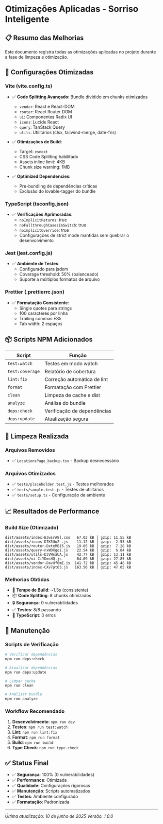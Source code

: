 # Otimizações Aplicadas - Sorriso Inteligente

## 📋 Resumo das Melhorias

Este documento registra todas as otimizações aplicadas no projeto durante a fase de limpeza e otimização.

## 🔧 Configurações Otimizadas

### **Vite (vite.config.ts)**
- ✅ **Code Splitting Avançado**: Bundle dividido em chunks otimizados
  - `vendor`: React e React-DOM
  - `router`: React Router DOM
  - `ui`: Componentes Radix UI
  - `icons`: Lucide React
  - `query`: TanStack Query
  - `utils`: Utilitários (clsx, tailwind-merge, date-fns)

- ✅ **Otimizações de Build**:
  - Target: `esnext`
  - CSS Code Splitting habilitado
  - Assets inline limit: 4KB
  - Chunk size warning: 1MB

- ✅ **Optimized Dependencies**:
  - Pre-bundling de dependências críticas
  - Exclusão do lovable-tagger do bundle

### **TypeScript (tsconfig.json)**
- ✅ **Verificações Aprimoradas**:
  - `noImplicitReturns`: true
  - `noFallthroughCasesInSwitch`: true
  - `noImplicitOverride`: true
  - Configurações de strict mode mantidas sem quebrar o desenvolvimento

### **Jest (jest.config.js)**
- ✅ **Ambiente de Testes**:
  - Configurado para jsdom
  - Coverage threshold: 50% (balanceado)
  - Suporte a múltiplos formatos de arquivo

### **Prettier (.prettierrc.json)**
- ✅ **Formatação Consistente**:
  - Single quotes para strings
  - 100 caracteres por linha
  - Trailing commas ES5
  - Tab width: 2 espaços

## 📦 Scripts NPM Adicionados

| Script | Função |
|--------|---------|
| `test:watch` | Testes em modo watch |
| `test:coverage` | Relatório de cobertura |
| `lint:fix` | Correção automática de lint |
| `format` | Formatação com Prettier |
| `clean` | Limpeza de cache e dist |
| `analyze` | Análise do bundle |
| `deps:check` | Verificação de dependências |
| `deps:update` | Atualização segura |

## 🧹 Limpeza Realizada

### **Arquivos Removidos**
- ✅ `LocationsPage_backup.tsx` - Backup desnecessário

### **Arquivos Otimizados**
- ✅ `tests/placeholder.test.js` - Testes melhorados
- ✅ `tests/sample.test.js` - Testes de utilitários
- ✅ `tests/setup.ts` - Configuração de ambiente

## 📈 Resultados de Performance

### **Build Size (Otimizado)**
```
dist/assets/index-B3wsrA8l.css   67.03 kB │ gzip: 11.55 kB
dist/assets/icons-D7K5UuZ-.js    11.12 kB │ gzip:  2.53 kB
dist/assets/router-DxteMB15.js   19.05 kB │ gzip:  7.28 kB
dist/assets/query-nxWDXgqi.js    22.54 kB │ gzip:  6.84 kB
dist/assets/utils-D3VWsaUA.js    42.77 kB │ gzip: 13.11 kB
dist/assets/ui-CiYDmsHQ.js       84.09 kB │ gzip: 27.85 kB
dist/assets/vendor-DavUf6mE.js  141.72 kB │ gzip: 45.48 kB
dist/assets/index-CXv7pt63.js   163.56 kB │ gzip: 47.05 kB
```

### **Melhorias Obtidas**
- 🚀 **Tempo de Build**: ~1.3s (consistente)
- 📦 **Code Splitting**: 8 chunks otimizados
- 🔒 **Segurança**: 0 vulnerabilidades
- ✅ **Testes**: 8/8 passando
- 🎯 **TypeScript**: 0 erros

## 🔄 Manutenção

### **Scripts de Verificação**
```bash
# Verificar dependências
npm run deps:check

# Atualizar dependências
npm run deps:update

# Limpar cache
npm run clean

# Analisar bundle
npm run analyze
```

### **Workflow Recomendado**
1. **Desenvolvimento**: `npm run dev`
2. **Testes**: `npm run test:watch`
3. **Lint**: `npm run lint:fix`
4. **Format**: `npm run format`
5. **Build**: `npm run build`
6. **Type Check**: `npm run type-check`

## ✅ Status Final

- ✅ **Segurança**: 100% (0 vulnerabilidades)
- ✅ **Performance**: Otimizada
- ✅ **Qualidade**: Configurações rigorosas
- ✅ **Manutenção**: Scripts automatizados
- ✅ **Testes**: Ambiente configurado
- ✅ **Formatação**: Padronizada

---

*Última atualização: 10 de junho de 2025*
*Versão: 1.0.0*
